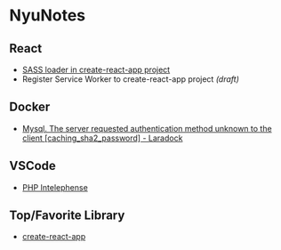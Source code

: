 # NyuNotes

## React
* [SASS loader in create-react-app project](2017/12/01-react-sass-loader.md)
* Register Service Worker to create-react-app project *(draft)*

## Docker
* [Mysql. The server requested authentication method unknown to the client [caching_sha2_password] - Laradock](https://github.com/laradock/laradock/issues/1407)

## VSCode
* [PHP Intelephense](https://marketplace.visualstudio.com/items?itemName=bmewburn.vscode-intelephense-client)

## Top/Favorite Library
* [create-react-app](https://github.com/facebookincubator/create-react-app)
